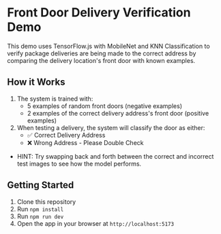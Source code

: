 # Front Door Delivery Verification Demo

This demo uses TensorFlow.js with MobileNet and KNN Classification to verify package deliveries are being made to the correct address by comparing the delivery location's front door with known examples.

## How it Works
1. The system is trained with:
   - 5 examples of random front doors (negative examples)
   - 2 examples of the correct delivery address's front door (positive examples)
2. When testing a delivery, the system will classify the door as either:
   - ✅ Correct Delivery Address
   - ❌ Wrong Address - Please Double Check
- HINT: Try swapping back and forth between the correct and incorrect test images to see how the model performs.

## Getting Started

1. Clone this repository
2. Run `npm install`
3. Run `npm run dev`
4. Open the app in your browser at `http://localhost:5173`

